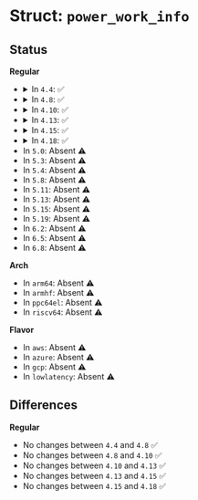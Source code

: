 # Struct: <code>power_work_info</code>

## Status
<b>Regular</b>
<ul>
<li>
<details>
<summary>In <code>4.4</code>: ✅</summary>

```c
struct power_work_info {
    struct slot *p_slot;
    struct work_struct work;
    unsigned int req;
};
```
</details>
</li>
<li>
<details>
<summary>In <code>4.8</code>: ✅</summary>

```c
struct power_work_info {
    struct slot *p_slot;
    struct work_struct work;
    unsigned int req;
};
```
</details>
</li>
<li>
<details>
<summary>In <code>4.10</code>: ✅</summary>

```c
struct power_work_info {
    struct slot *p_slot;
    struct work_struct work;
    unsigned int req;
};
```
</details>
</li>
<li>
<details>
<summary>In <code>4.13</code>: ✅</summary>

```c
struct power_work_info {
    struct slot *p_slot;
    struct work_struct work;
    unsigned int req;
};
```
</details>
</li>
<li>
<details>
<summary>In <code>4.15</code>: ✅</summary>

```c
struct power_work_info {
    struct slot *p_slot;
    struct work_struct work;
    unsigned int req;
};
```
</details>
</li>
<li>
<details>
<summary>In <code>4.18</code>: ✅</summary>

```c
struct power_work_info {
    struct slot *p_slot;
    struct work_struct work;
    unsigned int req;
};
```
</details>
</li>
<li>
In <code>5.0</code>: Absent ⚠️
</li>
<li>
In <code>5.3</code>: Absent ⚠️
</li>
<li>
In <code>5.4</code>: Absent ⚠️
</li>
<li>
In <code>5.8</code>: Absent ⚠️
</li>
<li>
In <code>5.11</code>: Absent ⚠️
</li>
<li>
In <code>5.13</code>: Absent ⚠️
</li>
<li>
In <code>5.15</code>: Absent ⚠️
</li>
<li>
In <code>5.19</code>: Absent ⚠️
</li>
<li>
In <code>6.2</code>: Absent ⚠️
</li>
<li>
In <code>6.5</code>: Absent ⚠️
</li>
<li>
In <code>6.8</code>: Absent ⚠️
</li>
</ul>
<b>Arch</b>
<ul>
<li>
In <code>arm64</code>: Absent ⚠️
</li>
<li>
In <code>armhf</code>: Absent ⚠️
</li>
<li>
In <code>ppc64el</code>: Absent ⚠️
</li>
<li>
In <code>riscv64</code>: Absent ⚠️
</li>
</ul>
<b>Flavor</b>
<ul>
<li>
In <code>aws</code>: Absent ⚠️
</li>
<li>
In <code>azure</code>: Absent ⚠️
</li>
<li>
In <code>gcp</code>: Absent ⚠️
</li>
<li>
In <code>lowlatency</code>: Absent ⚠️
</li>
</ul>

## Differences
<b>Regular</b>
<ul>
<li>
No changes between <code>4.4</code> and <code>4.8</code> ✅
</li>
<li>
No changes between <code>4.8</code> and <code>4.10</code> ✅
</li>
<li>
No changes between <code>4.10</code> and <code>4.13</code> ✅
</li>
<li>
No changes between <code>4.13</code> and <code>4.15</code> ✅
</li>
<li>
No changes between <code>4.15</code> and <code>4.18</code> ✅
</li>
</ul>
